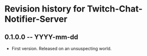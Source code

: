 # Revision history for Twitch-Chat-Notifier-Server

## 0.1.0.0 -- YYYY-mm-dd

* First version. Released on an unsuspecting world.
